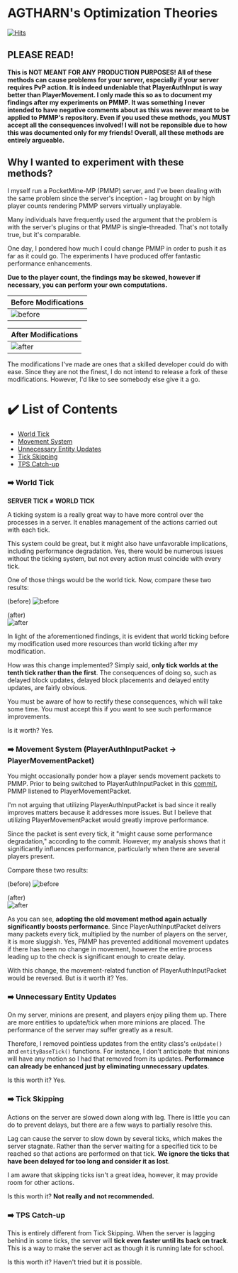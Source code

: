 # AGTHARN's Optimization Theories
[![Hits](https://hits.sh/github.com/AGTHARN/PMMP-Optimizations.svg?view=today-total&style=flat-square&label=views)](https://hits.sh/github.com/AGTHARN/PMMP-Optimizations/)

## PLEASE READ!
**This is NOT MEANT FOR ANY PRODUCTION PURPOSES! All of these methods can cause problems for your server, especially if your server requires PvP action. It is indeed undeniable that PlayerAuthInput is way better than PlayerMovement. I only made this so as to document my findings after my experiments on PMMP. It was something I never intended to have negative comments about as this was never meant to be applied to PMMP's repository. Even if you used these methods, you MUST accept all the consequences involved! I will not be reponsible due to how this was documented only for my friends! Overall, all these methods are entirely argueable.**

## Why I wanted to experiment with these methods?
I myself run a PocketMine-MP (PMMP) server, and I've been dealing with the same problem since the server's inception - lag brought on by high player counts rendering PMMP servers virtually unplayable.

Many individuals have frequently used the argument that the problem is with the server's plugins or that PMMP is single-threaded. That's not totally true, but it's comparable.

One day, I pondered how much I could change PMMP in order to push it as far as it could go. The experiments I have produced offer fantastic performance enhancements.

**Due to the player count, the findings may be skewed, however if necessary, you can perform your own computations.**

| Before Modifications |
| ----------- |
| ![before](https://user-images.githubusercontent.com/63234276/180207286-eb69ac8e-697e-4e0d-903d-bdaa6a023248.png) |

| After Modifications |
| ----------- |
| ![after](https://user-images.githubusercontent.com/63234276/180207462-6a27702e-25f9-4731-bc7e-11b63d17b5d4.png) |

The modifications I've made are ones that a skilled developer could do with ease. Since they are not the finest, I do not intend to release a fork of these modifications. However, I'd like to see somebody else give it a go.

# ✔️ List of Contents
- [World Tick](#%EF%B8%8F-world-tick)
- [Movement System](#%EF%B8%8F-movement-system-playerauthinputpacket---playermovementpacket)
- [Unnecessary Entity Updates](#%EF%B8%8F-unnecessary-entity-updates)
- [Tick Skipping](#%EF%B8%8F-tick-skipping)
- [TPS Catch-up](#%EF%B8%8F-tps-catch-up)

### ➡️ World Tick
__**SERVER TICK ≠ WORLD TICK**__

A ticking system is a really great way to have more control over the processes in a server. It enables management of the actions carried out with each tick.

This system could be great, but it might also have unfavorable implications, including performance degradation. Yes, there would be numerous issues without the ticking system, but not every action must coincide with every tick.

One of those things would be the world tick. Now, compare these two results:

(before)
![before](https://user-images.githubusercontent.com/63234276/180412244-695a4f69-54e7-42f6-88d1-017edbf6ab83.png)

(after) \
![after](https://user-images.githubusercontent.com/63234276/180412693-c29d3ac2-606c-44a8-bb0d-ab5c2bb9701c.png)

In light of the aforementioned findings, it is evident that world ticking before my modification used more resources than world ticking after my modification.

How was this change implemented? Simply said, **only tick worlds at the tenth tick rather than the first**. The consequences of doing so, such as delayed block updates, delayed block placements and delayed entity updates, are fairly obvious.

You must be aware of how to rectify these consequences, which will take some time. You must accept this if you want to see such performance improvements. 

Is it worth? Yes.

### ➡️ Movement System (PlayerAuthInputPacket -> PlayerMovementPacket)
You might occasionally ponder how a player sends movement packets to PMMP.
Prior to being switched to PlayerAuthInputPacket in this [commit](https://github.com/pmmp/PocketMine-MP/commit/292827a311a8792718b6405975518ef923a47475), PMMP listened to PlayerMovementPacket. 

I'm not arguing that utilizing PlayerAuthInputPacket is bad since it really improves matters because it addresses more issues. But I believe that utilizing PlayerMovementPacket would greatly improve performance.

Since the packet is sent every tick, it "might cause some performance degradation," according to the commit. However, my analysis shows that it significantly influences performance, particularly when there are several players present. 

Compare these two results:

(before)
![before](https://user-images.githubusercontent.com/63234276/180415346-98236092-2110-49e7-9607-314aa352e3a7.png)

(after) \
![after](https://user-images.githubusercontent.com/63234276/180415383-eb7f01b4-7ecb-4408-97a6-2724333137ef.png)

As you can see, **adopting the old movement method again actually significantly boosts performance**. Since PlayerAuthInputPacket delivers many packets every tick, multiplied by the number of players on the server, it is more sluggish. Yes, PMMP has prevented additional movement updates if there has been no change in movement, however the entire process leading up to the check is significant enough to create delay.

With this change, the movement-related function of PlayerAuthInputPacket would be reversed. But is it worth it? Yes. 

### ➡️ Unnecessary Entity Updates
On my server, minions are present, and players enjoy piling them up. There are more entities to update/tick when more minions are placed. The performance of the server may suffer greatly as a result. 

Therefore, I removed pointless updates from the entity class's `onUpdate()` and `entityBaseTick()` functions. For instance, I don't anticipate that minions will have any motion so I had that removed from its updates. **Performance can already be enhanced just by eliminating unnecessary updates**. 

Is this worth it? Yes.

### ➡️ Tick Skipping
Actions on the server are slowed down along with lag. There is little you can do to prevent delays, but there are a few ways to partially resolve this.

Lag can cause the server to slow down by several ticks, which makes the server stagnate. Rather than the server waiting for a specified tick to be reached so that actions are performed on that tick. **We ignore the ticks that have been delayed for too long and consider it as lost**.

I am aware that skipping ticks isn't a great idea, however, it may provide room for other actions. 

Is this worth it? __**Not really and not recommended.**__

### ➡️ TPS Catch-up
This is entirely different from Tick Skipping. When the server is lagging behind in some ticks, the server will **tick even faster until its back on track**. This is a way to make the server act as though it is running late for school.

Is this worth it? Haven't tried but it is possible.
